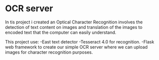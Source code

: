 # OCR server
In tis project i created an Optical Character Recognition involves the detection of text content on images and translation of the images to encoded text that the computer can easily understand.

This project use:
   -East text detector
   -Tesseract 4.0 for recognition.
   -Flask web framework to create our simple OCR server where we can upload images for character recognition purposes.
